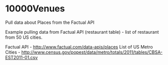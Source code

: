 10000Venues
===========

Pull data about Places from the Factual API

Example pulling data from Factual API (restaurant table) - list of restaurant from 50 US cities.


Factual API - http://www.factual.com/data-apis/places
List of US Metro Cities - http://www.census.gov/popest/data/metro/totals/2011/tables/CBSA-EST2011-01.csv 
